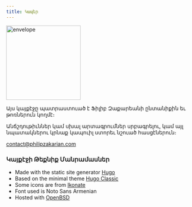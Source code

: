 ```yaml
---
title: Կապեր
---
```


<img class='pull-right' alt='envelope' width='200px' src='/images/envelope.svg' />

Այս կայքէջը պատրաստուած է Ֆիլիբ Զաքարեանի ընտանիքին եւ թոռներուն կողմէ։

Անճշդութիւններ կամ սխալ արտագրումներ սրբագրելու, կամ այլ նպատակներու կրնաք կապուիլ ստորեւ նշուած հասցէներուն։

contact@philipzakarian.com

### Կայքէջի Թեքնիք Մանրամասներ

- Made with the static site generator [Hugo][hugo-static]
- Based on the minimal theme [Hugo Classic][hugo-classic]
- Some icons are from [Ikonate][ikonate]
- Font used is Noto Sans Armenian
- Hosted with [OpenBSD][openbsd]

[hugo-static]: https://gohugo.io/
[hugo-classic]: https://github.com/goodroot/hugo-classic
[ikonate]: https://ikonate.com/
[openbsd]: https://www.openbsd.org/
